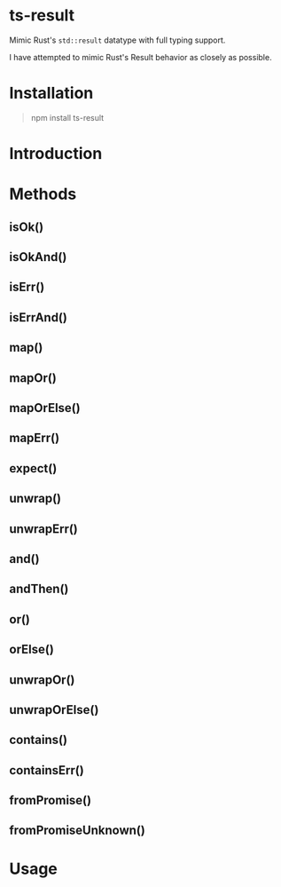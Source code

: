 # ts-result

Mimic Rust's `std::result` datatype with full typing support.

I have attempted to mimic Rust's Result behavior as closely as possible.

# Installation
> npm install ts-result

# Introduction


# Methods

## isOk()

## isOkAnd()

## isErr()

## isErrAnd()

## map()

## mapOr()

## mapOrElse()

## mapErr()

## expect()

## unwrap()

## unwrapErr()

## and()

## andThen()

## or()

## orElse()

## unwrapOr()

## unwrapOrElse()

## contains()

## containsErr()

## fromPromise()

## fromPromiseUnknown()




# Usage

